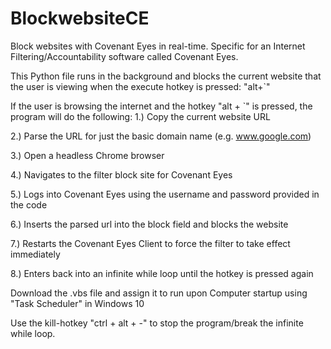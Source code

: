 # BlockwebsiteCE
Block websites with Covenant Eyes in real-time. Specific for an Internet Filtering/Accountability software called Covenant Eyes.

This Python file runs in the background and blocks the current website that the user is viewing when the execute hotkey is pressed: "alt+`"

If the user is browsing the internet and the hotkey "alt + `" is pressed, the program will do the following:
1.) Copy the current website URL

2.) Parse the URL for just the basic domain name (e.g. www.google.com)

3.) Open a headless Chrome browser

4.) Navigates to the filter block site for Covenant Eyes

5.) Logs into Covenant Eyes using the username and password provided in the code

6.) Inserts the parsed url into the block field and blocks the website

7.) Restarts the Covenant Eyes Client to force the filter to take effect immediately

8.) Enters back into an infinite while loop until the hotkey is pressed again

Download the .vbs file and assign it to run upon Computer startup using "Task Scheduler" in Windows 10

Use the kill-hotkey "ctrl + alt + -" to stop the program/break the infinite while loop.
